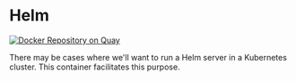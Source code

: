 # Helm
[![Docker Repository on Quay](https://quay.io/repository/attcomdev/helm/status "Docker Repository on Quay")](https://quay.io/repository/attcomdev/helm)

There may be cases where we'll want to run a Helm server in a Kubernetes cluster. This container facilitates this purpose.
